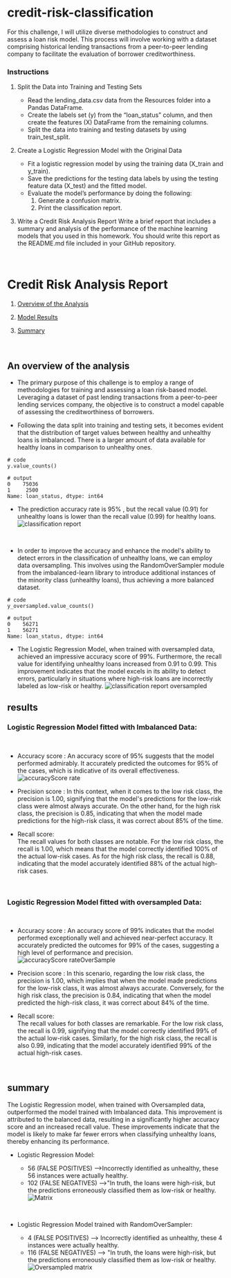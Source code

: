 # credit-risk-classification
For this challenge, I will utilize diverse methodologies to construct and assess a loan risk model. This process will involve working with a dataset comprising historical lending transactions from a peer-to-peer lending company to facilitate the evaluation of borrower creditworthiness.

### Instructions
1. Split the Data into Training and Testing Sets
    * Read the lending_data.csv data from the Resources folder into a Pandas DataFrame.
    * Create the labels set (y) from the “loan_status” column, and then create the features (X) DataFrame from the remaining columns.
    * Split the data into training and testing datasets by using train_test_split.

2. Create a Logistic Regression Model with the Original Data
    * Fit a logistic regression model by using the training data (X_train and y_train).
    * Save the predictions for the testing data labels by using the testing feature data (X_test) and the fitted model.
    * Evaluate the model’s performance by doing the following:
        1. Generate a confusion matrix.
        2. Print the classification report.

3. Write a Credit Risk Analysis Report
    Write a brief report that includes a summary and analysis of the performance of the machine learning models that you used in this homework. You should write this report as the README.md file included in your GitHub repository.
</br>


# Credit Risk Analysis Report

1. [Overview of the Analysis](#An-overview-of-the-analysis)

2. [Model Results](#results)

3. [Summary](#summary)
</br>

## **An overview of the analysis**
* The primary purpose of this challenge is to employ a range of methodologies for training and assessing a loan risk-based model. Leveraging a dataset of past lending transactions from a peer-to-peer lending services company, the objective is to construct a model capable of assessing the creditworthiness of borrowers. 

* Following the data split into training and testing sets, it becomes evident that the distribution of target values between healthy and unhealthy loans is imbalanced. There is a larger amount of data available for healthy loans in comparison to unhealthy ones.
```
# code
y.value_counts()

# output
0    75036
1     2500
Name: loan_status, dtype: int64
```

* The prediction accuracy rate is 95% , but the recall value (0.91) for unhealthy loans is lower than the recall value (0.99) for healthy loans. 
![classification report](/images/report.png)
</br>

* In order to improve the accuracy and enhance the model's ability to detect errors in the classification of unhealthy loans, we can employ data oversampling. This involves using the RandomOverSampler module from the imbalanced-learn library to introduce additional instances of the minority class (unhealthy loans), thus achieving a more balanced dataset.
```
# code
y_oversampled.value_counts()

# output
0    56271
1    56271
Name: loan_status, dtype: int64
```
* The Logistic Regression Model, when trained with oversampled data, achieved an impressive accuracy score of 99%. Furthermore, the recall value for identifying unhealthy loans increased from 0.91 to 0.99. This improvement indicates that the model excels in its ability to detect errors, particularly in situations where high-risk loans are incorrectly labeled as low-risk or healthy.
![classification report oversampled](/images/oversampledreport.png)
## **results**
### Logistic Regression Model fitted with Imbalanced Data: 
</br>

* Accuracy score : 
    An accuracy score of 95% suggests that the model performed admirably. It accurately predicted the outcomes for 95% of the cases, which is indicative of its overall effectiveness. 
![accuracyScore rate](/images/accuracyScore.png)
* Precision score : 
    In this context, when it comes to the low risk class, the precision is 1.00, signifying that the model's predictions for the low-risk class were almost always accurate. On the other hand, for the high risk class, the precision is 0.85, indicating that when the model made predictions for the high-risk class, it was correct about 85% of the time.

* Recall score:  
    The recall values for both classes are notable. For the low risk class, the recall is 1.00, which means that the model correctly identified 100% of the actual low-risk cases. As for the high risk class, the recall is 0.88, indicating that the model accurately identified 88% of the actual high-risk cases.
</br>

### Logistic Regression Model fitted with oversampled Data:
<br>

* Accuracy score : 
    An accuracy score of 99% indicates that the model performed exceptionally well and achieved near-perfect accuracy. It accurately predicted the outcomes for 99% of the cases, suggesting a high level of performance and precision. 
![accuracyScore rateOverSample](/images/accuracyScoreOversampled.png)
* Precision score : 
    In this scenario, regarding the low risk class, the precision is 1.00, which implies that when the model made predictions for the low-risk class, it was almost always accurate. Conversely, for the high risk class, the precision is 0.84, indicating that when the model predicted the high-risk class, it was correct about 84% of the time.

* Recall score:  
   The recall values for both classes are remarkable. For the low risk class, the recall is 0.99, signifying that the model correctly identified 99% of the actual low-risk cases. Similarly, for the high risk class, the recall is also 0.99, indicating that the model accurately identified 99% of the actual high-risk cases.
</br>

## **summary**
The Logistic Regression model, when trained with Oversampled data, outperformed the model trained with Imbalanced data. This improvement is attributed to the balanced data, resulting in a significantly higher accuracy score and an increased recall value. These improvements indicate that the model is likely to make far fewer errors when classifying unhealthy loans, thereby enhancing its performance.
    
* Logistic Regression Model: 
  
    * 56 (FALSE POSITIVES) -->Incorrectly identified as unhealthy, these 56 instances were actually healthy.
    * 102 (FALSE NEGATIVES) -->"In truth, the loans were high-risk, but the predictions erroneously classified them as low-risk or healthy.
    ![Matrix](/images/matrix.png)
</br>

* Logistic Regression Model trained with RandomOverSampler: 
  
    * 4 (FALSE POSITIVES) --> Incorrectly identified as unhealthy, these 4 instances were actually healthy.
    * 116 (FALSE NEGATIVES) --> "In truth, the loans were high-risk, but the predictions erroneously classified them as low-risk or healthy.
    ![Oversampled matrix](/images/oversampledMatrix.png)